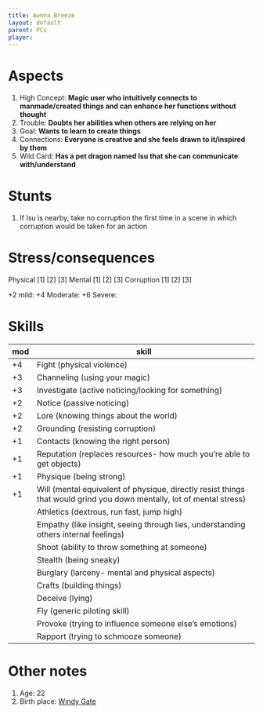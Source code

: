 ```yaml
---
title: Awnna Breeze
layout: default
parent: PCs
player: 
---
```

# Aspects
1. High Concept: **Magic user who intuitively connects to manmade/created things and can enhance her functions without thought**
2. Trouble: **Doubts her abilities when others are relying on her**
3. Goal: **Wants to learn to create things**
4. Connections: **Everyone is creative and she feels drawn to it/inspired by them**
5. Wild Card: **Has a pet dragon named Isu that she can communicate with/understand**
# Stunts
1. If Isu is nearby, take no corruption the first time in a scene in which corruption would be taken for an action
# Stress/consequences
Physical \[1] \[2] \[3]
Mental \[1] \[2] \[3]
Corruption \[1] \[2] \[3]

+2 mild:
+4 Moderate:
+6 Severe: 

# Skills

| mod | skill                                                                                                                 |
| --- | --------------------------------------------------------------------------------------------------------------------- |
| +4  | Fight (physical violence)                                                                                             |
| +3  | Channeling (using your magic)                                                                                         |
| +3  | Investigate (active noticing/looking for something)                                                                   |
| +2  | Notice (passive noticing)                                                                                             |
| +2  | Lore (knowing things about the world)                                                                                 |
| +2  | Grounding (resisting corruption)                                                                                      |
| +1  | Contacts (knowing the right person)                                                                                   |
| +1  | Reputation (replaces resources- how much you’re able to get objects)                                                  |
| +1  | Physique (being strong)                                                                                               |
| +1  | Will (mental equivalent of physique, directly resist things that would grind you down mentally, lot of mental stress) |
|     | Athletics (dextrous, run fast, jump high)                                                                             |
|     | Empathy (like insight, seeing through lies, understanding others internal feelings)                                   |
|     | Shoot (ability to throw something at someone)                                                                         |
|     | Stealth (being sneaky)                                                                                                |
|     | Burglary (larceny- mental and physical aspects)                                                                       |
|     | Crafts (building things)                                                                                              |
|     | Deceive (lying)                                                                                                       |
|     | Fly (generic piloting skill)                                                                                          |
|     | Provoke (trying to influence someone else’s emotions)                                                                 |
|     | Rapport (trying to schmooze someone)                                                                                  |
# Other notes
1. Age: 22
2. Birth place: [Windy Gate](/locations/Windy_gate.md)